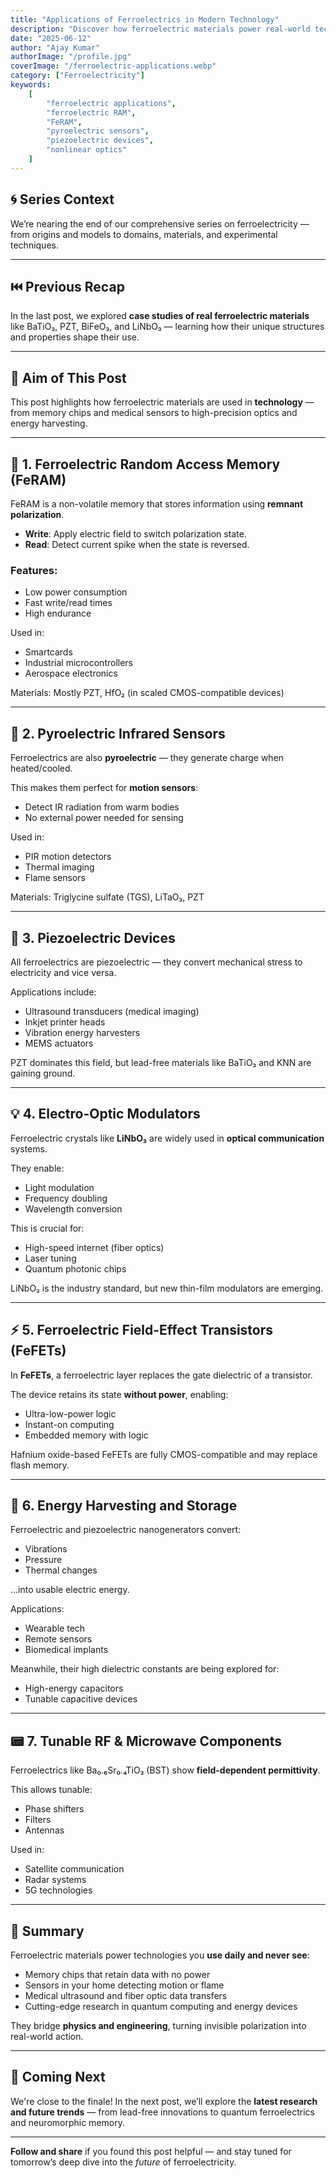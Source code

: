 ```yaml
---
title: "Applications of Ferroelectrics in Modern Technology"
description: "Discover how ferroelectric materials power real-world technologies — from non-volatile memory and energy harvesting to sensors, optics, and beyond."
date: "2025-06-12"
author: "Ajay Kumar"
authorImage: "/profile.jpg"
coverImage: "/ferroelectric-applications.webp"
category: ["Ferroelectricity"]
keywords:
    [
        "ferroelectric applications",
        "ferroelectric RAM",
        "FeRAM",
        "pyroelectric sensors",
        "piezoelectric devices",
        "nonlinear optics"
    ]
---
```


## 🌀 Series Context

We’re nearing the end of our comprehensive series on ferroelectricity — from origins and models to domains, materials, and experimental techniques.

---

## ⏮️ Previous Recap

In the last post, we explored **case studies of real ferroelectric materials** like BaTiO₃, PZT, BiFeO₃, and LiNbO₃ — learning how their unique structures and properties shape their use.

---

## 🎯 Aim of This Post

This post highlights how ferroelectric materials are used in **technology** — from memory chips and medical sensors to high-precision optics and energy harvesting.

---

## 🧠 1. Ferroelectric Random Access Memory (FeRAM)

FeRAM is a non-volatile memory that stores information using **remnant polarization**.

- **Write**: Apply electric field to switch polarization state.
- **Read**: Detect current spike when the state is reversed.

### Features:
- Low power consumption
- Fast write/read times
- High endurance

Used in:
- Smartcards
- Industrial microcontrollers
- Aerospace electronics

Materials: Mostly PZT, HfO₂ (in scaled CMOS-compatible devices)

---

## 📸 2. Pyroelectric Infrared Sensors

Ferroelectrics are also **pyroelectric** — they generate charge when heated/cooled.

This makes them perfect for **motion sensors**:
- Detect IR radiation from warm bodies
- No external power needed for sensing

Used in:
- PIR motion detectors
- Thermal imaging
- Flame sensors

Materials: Triglycine sulfate (TGS), LiTaO₃, PZT

---

## 🎤 3. Piezoelectric Devices

All ferroelectrics are piezoelectric — they convert mechanical stress to electricity and vice versa.

Applications include:
- Ultrasound transducers (medical imaging)
- Inkjet printer heads
- Vibration energy harvesters
- MEMS actuators

PZT dominates this field, but lead-free materials like BaTiO₃ and KNN are gaining ground.

---

## 💡 4. Electro-Optic Modulators

Ferroelectric crystals like **LiNbO₃** are widely used in **optical communication** systems.

They enable:
- Light modulation
- Frequency doubling
- Wavelength conversion

This is crucial for:
- High-speed internet (fiber optics)
- Laser tuning
- Quantum photonic chips

LiNbO₃ is the industry standard, but new thin-film modulators are emerging.

---

## ⚡ 5. Ferroelectric Field-Effect Transistors (FeFETs)

In **FeFETs**, a ferroelectric layer replaces the gate dielectric of a transistor.

The device retains its state **without power**, enabling:
- Ultra-low-power logic
- Instant-on computing
- Embedded memory with logic

Hafnium oxide-based FeFETs are fully CMOS-compatible and may replace flash memory.

---

## 🔋 6. Energy Harvesting and Storage

Ferroelectric and piezoelectric nanogenerators convert:
- Vibrations
- Pressure
- Thermal changes

...into usable electric energy.

Applications:
- Wearable tech
- Remote sensors
- Biomedical implants

Meanwhile, their high dielectric constants are being explored for:
- High-energy capacitors
- Tunable capacitive devices

---

## 📟 7. Tunable RF & Microwave Components

Ferroelectrics like Ba₀.₆Sr₀.₄TiO₃ (BST) show **field-dependent permittivity**.

This allows tunable:
- Phase shifters
- Filters
- Antennas

Used in:
- Satellite communication
- Radar systems
- 5G technologies

---

## 🧠 Summary

Ferroelectric materials power technologies you **use daily and never see**:
- Memory chips that retain data with no power
- Sensors in your home detecting motion or flame
- Medical ultrasound and fiber optic data transfers
- Cutting-edge research in quantum computing and energy devices

They bridge **physics and engineering**, turning invisible polarization into real-world action.

---

## 🚀 Coming Next

We're close to the finale! In the next post, we’ll explore the **latest research and future trends** — from lead-free innovations to quantum ferroelectrics and neuromorphic memory.

---

**Follow and share** if you found this post helpful — and stay tuned for tomorrow’s deep dive into the *future* of ferroelectricity.

